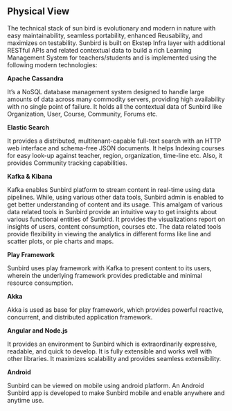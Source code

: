 ## Physical View 
The technical stack of sun bird is evolutionary and modern in nature with easy maintainability, seamless portability, enhanced Reusability, and maximizes on testability. Sunbird is built on Ekstep Infra layer with additional RESTful APIs and related contextual data to build a rich Learning Management System for teachers/students and is implemented using the following modern technologies:

**Apache Cassandra** 

It’s a NoSQL database management system designed to handle large amounts of data across many commodity servers, providing high availability with no single point of failure. It holds all the contextual data of Sunbird like Organization, User, Course, Community, Forums etc.

**Elastic Search**

It provides a distributed, multitenant-capable full-text search with an HTTP web interface and schema-free JSON documents. It helps Indexing courses for easy look-up against teacher, region, organization, time-line etc. Also, it provides Community tracking capabilities.  

**Kafka & Kibana**

Kafka enables Sunbird platform to stream content in real-time using data pipelines. While, using various other data tools, Sunbird admin is enabled to get better understanding of content and its usage. This amalgam of various data related tools in Sunbird provide an intuitive way to get insights about various functional entities of Sunbird. It provides the visualizations report on insights of users, content consumption, courses etc. The data related tools provide flexibility in viewing the analytics in different forms like line and scatter plots, or pie charts and maps.
 
**Play Framework**

Sunbird uses play framework with Kafka to present content to its users, wherein the underlying framework provides predictable and minimal resource consumption.

**Akka**

Akka is used as base for play framework, which provides powerful reactive, concurrent, and distributed application framework.

**Angular and Node.js**

It provides an environment to Sunbird which is extraordinarily expressive, readable, and quick to develop. It is fully extensible and works well with other libraries. It maximizes scalability and provides seamless extensibility.

**Android**

Sunbird can be viewed on mobile using android platform. An Android Sunbird app is developed to make Sunbird mobile and enable anywhere and anytime use.

